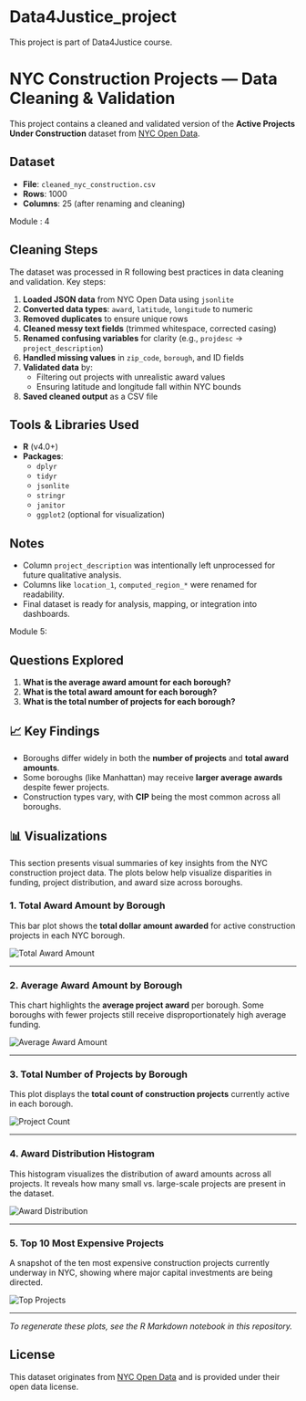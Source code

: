 # Data4Justice_project
This project is part of Data4Justice course.

# NYC Construction Projects — Data Cleaning & Validation

This project contains a cleaned and validated version of the **Active Projects Under Construction** dataset from [NYC Open Data](https://data.cityofnewyork.us/).

## Dataset

- **File**: `cleaned_nyc_construction.csv`  
- **Rows**: 1000  
- **Columns**: 25 (after renaming and cleaning)

Module : 4
## Cleaning Steps

The dataset was processed in R following best practices in data cleaning and validation. Key steps:

1. **Loaded JSON data** from NYC Open Data using `jsonlite`
2. **Converted data types**: `award`, `latitude`, `longitude` to numeric
3. **Removed duplicates** to ensure unique rows
4. **Cleaned messy text fields** (trimmed whitespace, corrected casing)
5. **Renamed confusing variables** for clarity (e.g., `projdesc` → `project_description`)
6. **Handled missing values** in `zip_code`, `borough`, and ID fields
7. **Validated data** by:
   - Filtering out projects with unrealistic award values
   - Ensuring latitude and longitude fall within NYC bounds
8. **Saved cleaned output** as a CSV file

## Tools & Libraries Used

- **R** (v4.0+)
- **Packages**:
  - `dplyr`
  - `tidyr`
  - `jsonlite`
  - `stringr`
  - `janitor`
  - `ggplot2` (optional for visualization)

## Notes

- Column `project_description` was intentionally left unprocessed for future qualitative analysis.
- Columns like `location_1`, `computed_region_*` were renamed for readability.
- Final dataset is ready for analysis, mapping, or integration into dashboards.

Module 5:
## Questions Explored

1. **What is the average award amount for each borough?**  
2. **What is the total award amount for each borough?**  
3. **What is the total number of projects for each borough?**


## 📈 Key Findings

- Boroughs differ widely in both the **number of projects** and **total award amounts**.
- Some boroughs (like Manhattan) may receive **larger average awards** despite fewer projects.
- Construction types vary, with **CIP** being the most common across all boroughs.

## 📊 Visualizations

This section presents visual summaries of key insights from the NYC construction project data. The plots below help visualize disparities in funding, project distribution, and award size across boroughs.

### 1. Total Award Amount by Borough  
This bar plot shows the **total dollar amount awarded** for active construction projects in each NYC borough.

![Total Award Amount](images/total_award_by_borough.png)

---

### 2. Average Award Amount by Borough  
This chart highlights the **average project award** per borough. Some boroughs with fewer projects still receive disproportionately high average funding.

![Average Award Amount](images/average_award_by_borough.png)

---

### 3. Total Number of Projects by Borough  
This plot displays the **total count of construction projects** currently active in each borough.

![Project Count](images/total_projects_by_borough.png)

---

### 4. Award Distribution Histogram  
This histogram visualizes the distribution of award amounts across all projects. It reveals how many small vs. large-scale projects are present in the dataset.

![Award Distribution](images/award_distribution_histogram.png)

---

### 5. Top 10 Most Expensive Projects  
A snapshot of the ten most expensive construction projects currently underway in NYC, showing where major capital investments are being directed.

![Top Projects](images/top_10_expensive_projects.png)

---

*To regenerate these plots, see the R Markdown notebook in this repository.*




## License

This dataset originates from [NYC Open Data](https://opendata.cityofnewyork.us/) and is provided under their open data license.
